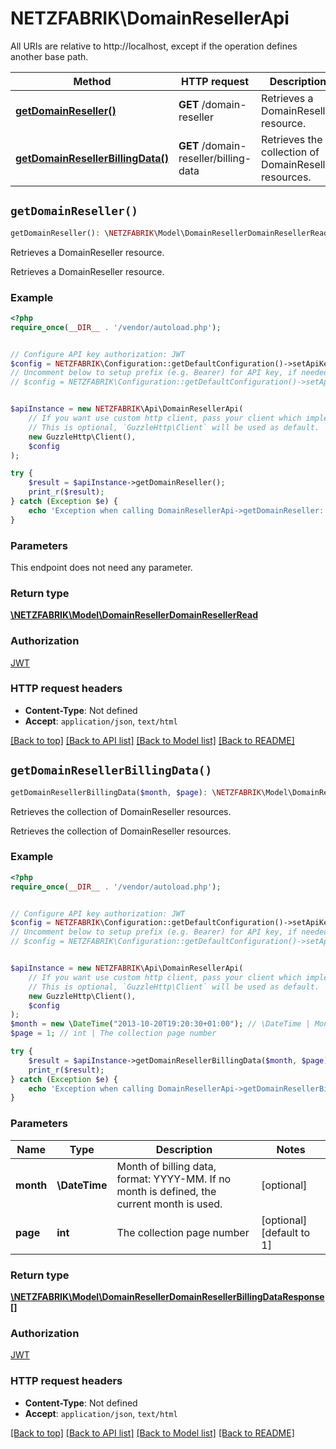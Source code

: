 # NETZFABRIK\DomainResellerApi

All URIs are relative to http://localhost, except if the operation defines another base path.

| Method | HTTP request | Description |
| ------------- | ------------- | ------------- |
| [**getDomainReseller()**](DomainResellerApi.md#getDomainReseller) | **GET** /domain-reseller | Retrieves a DomainReseller resource. |
| [**getDomainResellerBillingData()**](DomainResellerApi.md#getDomainResellerBillingData) | **GET** /domain-reseller/billing-data | Retrieves the collection of DomainReseller resources. |


## `getDomainReseller()`

```php
getDomainReseller(): \NETZFABRIK\Model\DomainResellerDomainResellerRead
```

Retrieves a DomainReseller resource.

Retrieves a DomainReseller resource.

### Example

```php
<?php
require_once(__DIR__ . '/vendor/autoload.php');


// Configure API key authorization: JWT
$config = NETZFABRIK\Configuration::getDefaultConfiguration()->setApiKey('Authorization', 'YOUR_API_KEY');
// Uncomment below to setup prefix (e.g. Bearer) for API key, if needed
// $config = NETZFABRIK\Configuration::getDefaultConfiguration()->setApiKeyPrefix('Authorization', 'Bearer');


$apiInstance = new NETZFABRIK\Api\DomainResellerApi(
    // If you want use custom http client, pass your client which implements `GuzzleHttp\ClientInterface`.
    // This is optional, `GuzzleHttp\Client` will be used as default.
    new GuzzleHttp\Client(),
    $config
);

try {
    $result = $apiInstance->getDomainReseller();
    print_r($result);
} catch (Exception $e) {
    echo 'Exception when calling DomainResellerApi->getDomainReseller: ', $e->getMessage(), PHP_EOL;
}
```

### Parameters

This endpoint does not need any parameter.

### Return type

[**\NETZFABRIK\Model\DomainResellerDomainResellerRead**](../Model/DomainResellerDomainResellerRead.md)

### Authorization

[JWT](../../README.md#JWT)

### HTTP request headers

- **Content-Type**: Not defined
- **Accept**: `application/json`, `text/html`

[[Back to top]](#) [[Back to API list]](../../README.md#endpoints)
[[Back to Model list]](../../README.md#models)
[[Back to README]](../../README.md)

## `getDomainResellerBillingData()`

```php
getDomainResellerBillingData($month, $page): \NETZFABRIK\Model\DomainResellerDomainResellerBillingDataResponse[]
```

Retrieves the collection of DomainReseller resources.

Retrieves the collection of DomainReseller resources.

### Example

```php
<?php
require_once(__DIR__ . '/vendor/autoload.php');


// Configure API key authorization: JWT
$config = NETZFABRIK\Configuration::getDefaultConfiguration()->setApiKey('Authorization', 'YOUR_API_KEY');
// Uncomment below to setup prefix (e.g. Bearer) for API key, if needed
// $config = NETZFABRIK\Configuration::getDefaultConfiguration()->setApiKeyPrefix('Authorization', 'Bearer');


$apiInstance = new NETZFABRIK\Api\DomainResellerApi(
    // If you want use custom http client, pass your client which implements `GuzzleHttp\ClientInterface`.
    // This is optional, `GuzzleHttp\Client` will be used as default.
    new GuzzleHttp\Client(),
    $config
);
$month = new \DateTime("2013-10-20T19:20:30+01:00"); // \DateTime | Month of billing data, format: YYYY-MM. If no month is defined, the current month is used.
$page = 1; // int | The collection page number

try {
    $result = $apiInstance->getDomainResellerBillingData($month, $page);
    print_r($result);
} catch (Exception $e) {
    echo 'Exception when calling DomainResellerApi->getDomainResellerBillingData: ', $e->getMessage(), PHP_EOL;
}
```

### Parameters

| Name | Type | Description  | Notes |
| ------------- | ------------- | ------------- | ------------- |
| **month** | **\DateTime**| Month of billing data, format: YYYY-MM. If no month is defined, the current month is used. | [optional] |
| **page** | **int**| The collection page number | [optional] [default to 1] |

### Return type

[**\NETZFABRIK\Model\DomainResellerDomainResellerBillingDataResponse[]**](../Model/DomainResellerDomainResellerBillingDataResponse.md)

### Authorization

[JWT](../../README.md#JWT)

### HTTP request headers

- **Content-Type**: Not defined
- **Accept**: `application/json`, `text/html`

[[Back to top]](#) [[Back to API list]](../../README.md#endpoints)
[[Back to Model list]](../../README.md#models)
[[Back to README]](../../README.md)
